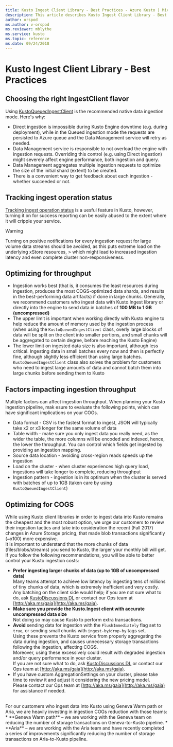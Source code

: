 ```yaml
---
title: Kusto Ingest Client Library - Best Practices - Azure Kusto | Microsoft Docs
description: This article describes Kusto Ingest Client Library - Best Practices in Azure Kusto.
author: orspod
ms.author: v-orspod
ms.reviewer: mblythe
ms.service: kusto
ms.topic: reference
ms.date: 09/24/2018
---
```

# Kusto Ingest Client Library - Best Practices

## Choosing the right IngestClient flavor
Using [KustoQueuedIngestClient](../api/kusto-ingest-client-reference.md#class-kustoqueuedingestclient) is the recommended native data ingestion mode. Here's why:
* Direct ingestion is impossible during Kusto Engine downtime (e.g. during deployment), while in the Queued ingestion mode the requests are persisted to Azure queue and the Data Management service will retry as needed.
* Data Management service is responsible to not overload the engine with ingestion requests. Overriding this control (e.g. using Direct ingestion) might severely affect engine performance, both ingestion and query.
* Data Management aggregates multiple ingestion requests to optimize the size of the initial shard (extent) to be created.
* There is a convenient way to get feedback about each ingestion - whether succeeded or not.

## Tracking ingest operation status
[Tracking ingest operation status](kusto-ingest-client-status.md#tracking-ingestion-status-kustoqueuedingestclient) is a uesful feature in Kusto, however, turning it on for success reporting can be easily abused to the extent where it will cripple your service.<BR>

> [!WARNING]
> Turning on positive notifications for every ingestion request for large volume data streams should be avoided, as this puts extreme load on the underlying xStore resources, > which might lead to increased ingestion latency and even complete cluster non-responsiveness.

## Optimizing for throughput
* Ingestion works best (that is, it consumes the least resources during ingestion, produces the most COGS-optimized data shards, and results in the best-performing data artifacts) if done in large chunks. Generally, we recommend customers who ingest data with Kusto.Ingest library or directly into the engine to send data in batches of **100 MB to 1 GB (uncompressed)**
* The upper limit is important when working directly with Kusto engine to help reduce the amount of memory used by the ingestion process (when using the `KustoQueuedIngestClient` class, overly large blocks of data will be split on the client into smaller portions, and small chunks will be aggregated to certain degree, before reaching the Kusto Engine)
* The lower limit on ingested data size is also important, although less critical. Ingesting data in small batches every now and then is perfectly fine, although slightly less efficient than using large batches. `KustoQueuedIngestClient` class also solves the problem for customers who need to ingest large amounts of data and cannot batch them into large chunks before sending them to Kusto

## Factors impacting ingestion throughput
Multiple factors can affect ingestion throughput. When planning your Kusto ingestion pipeline, mak esure to evaluate the following points, which can have significant implications on your COGs.
* Data format - CSV is the fastest format to ingest, JSON will typically take x2 or x3 longer for the same volume of data
* Table width - make sure you only ingest data you really need, as the wider the table, the more columns will be encoded and indexed, hence, the lower the throughput.
    You can control which fields get ingested by providing an ingestion mapping.
* Source data location - avoiding cross-region reads speeds up the ingestion
* Load on the cluster - when cluster experiences high query load, ingestions will take longer to complete, reducing throughput
* Ingestion pattern - ingestion is in its optimum when the cluster is served with batches of up to 1GB (taken care by using `KustoQueuedIngestClient`)

## Optimizing for COGS
While using Kusto client libraries in order to ingest data into Kusto remains the cheapest and the most robust option, we urge our customers to review their ingestion tactics and take into cosideration the recent (Fall 2017) changes in Azure Storage pricing, that made blob transactions significantly (~x100) more expensive.
<BR>
It is important to understand that the more chunks of data (files/blobs/streams) you send to Kusto, the larger your monthly bill will get.
If you follow the following recommendations, you will be able to better control your Kusto ingestion costs:
* **Prefer ingesting larger chunks of data (up to 1GB of uncompressed data)**<br>
    Many teams attempt to achieve low latency by ingesting tens of millions of tiny chunks of data, which is extremely inefficient and very costly.<br>
    Any batching on the client side would help; if you are not sure what to do, ask [KustoDiscussions DL](mailto:KusTalk@microsoft.com) or contact our Ops team at [http://aka.ms/gaia](http://aka.ms/gaia).
* **Make sure you provide the Kusto.Ingest client with accurate uncompressed data size**<br>
    Not doing so may cause Kusto to perform extra transactions.
* **Avoid** sending data for ingestion with the `FlushImmediately` flag set to `true`, or sending small chunks with `ingest-by`/`drop-by` tags set.<br>
    Using these prevents the Kusto service from properly aggregating the data during ingestion, and causes unnecessary storage transactions following the ingestion, affecting COGS.<br>
    Moreover, using these excessively could result with degraded ingestion and/or query performance in your cluster.<br>
    If you are not sure what to do, ask [KustoDiscussions DL](mailto:KusTalk@microsoft.com) or contact our Ops team at [http://aka.ms/gaia](http://aka.ms/gaia).
* If you have custom AggregationSettings on your cluster, please take time to review it and adjust it considering the new pricing model.<br>
    Please contact our Ops team at [http://aka.ms/gaia](http://aka.ms/gaia) for assistance if needed.

<BR>
For our customers who ingest data into Kusto using Geneva Warm path or Aria, we are heavily investing in ingestion COGs reduction with those teams:
* **Geneva Warm path** – we are working with the Geneva team on reducing the number of storage transactions on Geneva-to-Kusto pipeline.
* **Aria** – we are working with the Aria team and have recently completed a series of improvements significantly reducing the number of storage transactions on Aria-to-Kusto pipeline.